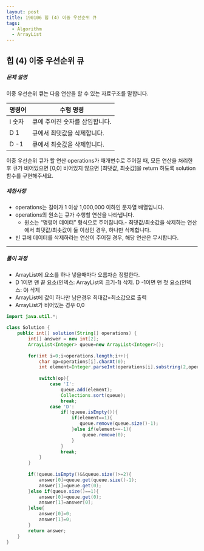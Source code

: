 ```yaml
---
layout: post
title: 190106 힙 (4) 이중 우선순위 큐
tags:
  - Algorithm
  - ArrayList
---
```

## 힙 (4) 이중 우선순위 큐

##### 문제 설명

이중 우선순위 큐는 다음 연산을 할 수 있는 자료구조를 말합니다.

| 명령어 | 수행 명령                      |
| ------ | ------------------------------ |
| I 숫자 | 큐에 주어진 숫자를 삽입합니다. |
| D 1    | 큐에서 최댓값을 삭제합니다.    |
| D -1   | 큐에서 최솟값을 삭제합니다.    |

이중 우선순위 큐가 할 연산 operations가 매개변수로 주어질 때, 모든 연산을 처리한 후 큐가 비어있으면 [0,0] 비어있지 않으면 [최댓값, 최솟값]을 return 하도록 solution 함수를 구현해주세요.

##### 제한사항

- operations는 길이가 1 이상 1,000,000 이하인 문자열 배열입니다.
- operations의 원소는 큐가 수행할 연산을 나타냅니다.
  - 원소는 “명령어 데이터” 형식으로 주어집니다.- 최댓값/최솟값을 삭제하는 연산에서 최댓값/최솟값이 둘 이상인 경우, 하나만 삭제합니다.
- 빈 큐에 데이터를 삭제하라는 연산이 주어질 경우, 해당 연산은 무시합니다.

------

##### 풀이 과정

- ArrayList에 요소를 하나 넣을때마다 오름차순 정렬한다.
- D 1이면 맨 끝 요소(인덱스: ArrayList의 크기-1) 삭제. D -1이면 맨 첫 요소(인덱스: 0) 삭제
- ArrayList에 값이 하나만 남은경우 최대값=최소값으로 출력
- ArrayList가 비어있는 경우 0,0

```java
import java.util.*;

class Solution {
    public int[] solution(String[] operations) {
        int[] answer = new int[2];
        ArrayList<Integer> queue=new ArrayList<Integer>();
        
        for(int i=0;i<operations.length;i++){
            char op=operations[i].charAt(0);
            int element=Integer.parseInt(operations[i].substring(2,operations[i].length()));
            
            switch(op){
                case 'I':
                    queue.add(element);
                    Collections.sort(queue);
                    break;
                case 'D':
                    if(!queue.isEmpty()){
                        if(element==1){
                           queue.remove(queue.size()-1);
                        }else if(element==-1){
                            queue.remove(0);
                        }
                    }
                    break;
            }
        }
        
        if(!queue.isEmpty()&&queue.size()>=2){
            answer[0]=queue.get(queue.size()-1);
            answer[1]=queue.get(0);
        }else if(queue.size()==1){
            answer[0]=queue.get(0);
            answer[1]=answer[0];
        }else{
            answer[0]=0;
            answer[1]=0;
        }
        return answer;
    }
}
```

